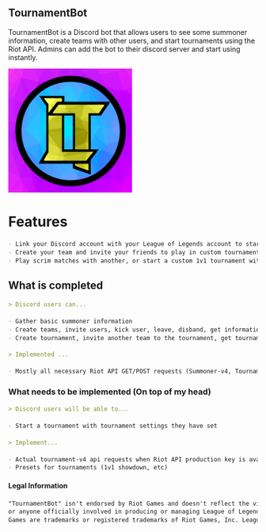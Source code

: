 ## TournamentBot 
TournamentBot is a Discord bot that allows users to see some summoner information, create teams with other users, and start tournaments using the Riot API.
Admins can add the bot to their discord server and start using instantly.

<img src="logo.png" height="250" width="250">

# Features
```markdown
- Link your Discord account with your League of Legends account to start using the tournament feature!
- Create your team and invite your friends to play in custom tournaments!
- Play scrim matches with another, or start a custom 1v1 tournament with your friends, even an all random one!
```
## What is completed
```markdown
> Discord users can...

- Gather basic summoner information
- Create teams, invite users, kick user, leave, disband, get information of the team.
- Create tournament, invite another team to the tournament, get tournament information, set tournament settings, kick other team of tournament

> Implemented ...

- Mostly all necessary Riot API GET/POST requests (Summoner-v4, Tournament-stub-v4)
```
### What needs to be implemented (On top of my head)
```markdown
> Discord users will be able to...

- Start a tournament with tournament settings they have set

> Implement...

- Actual tournament-v4 api requests when Riot API production key is available
- Presets for tournaments (1v1 showdown, etc)
```

#### Legal Information
```markdown
"TournamentBot" isn't endorsed by Riot Games and doesn't reflect the views or opinions of Riot Games 
or anyone officially involved in producing or managing League of Legends. League of Legends and Riot 
Games are trademarks or registered trademarks of Riot Games, Inc. League of Legends © Riot Games, Inc.
```
